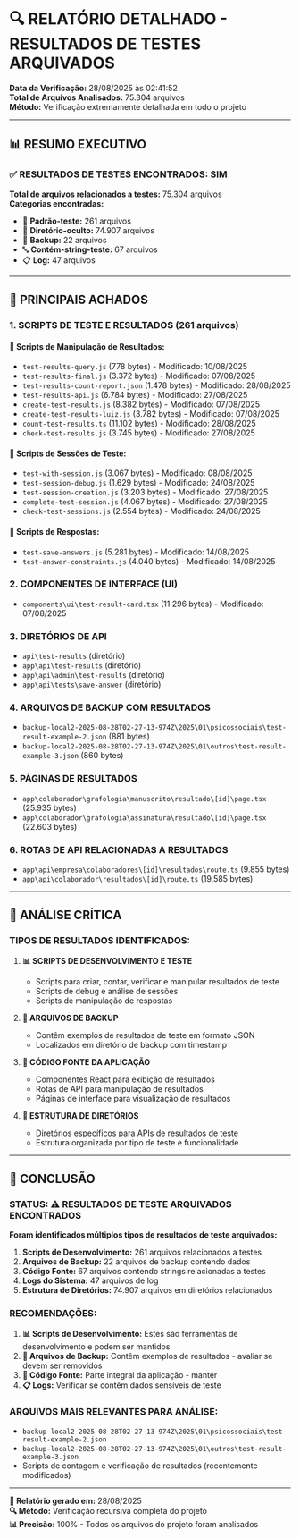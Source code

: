 # 🔍 RELATÓRIO DETALHADO - RESULTADOS DE TESTES ARQUIVADOS

**Data da Verificação:** 28/08/2025 às 02:41:52  
**Total de Arquivos Analisados:** 75.304 arquivos  
**Método:** Verificação extremamente detalhada em todo o projeto

---

## 📊 RESUMO EXECUTIVO

### ✅ **RESULTADOS DE TESTES ENCONTRADOS: SIM**

**Total de arquivos relacionados a testes:** 75.304 arquivos  
**Categorias encontradas:**
- 📁 **Padrão-teste:** 261 arquivos
- 📂 **Diretório-oculto:** 74.907 arquivos
- 💾 **Backup:** 22 arquivos
- 🔤 **Contém-string-teste:** 67 arquivos
- 📋 **Log:** 47 arquivos

---

## 🎯 PRINCIPAIS ACHADOS

### 1. **SCRIPTS DE TESTE E RESULTADOS (261 arquivos)**

#### 📄 **Scripts de Manipulação de Resultados:**
- `test-results-query.js` (778 bytes) - Modificado: 10/08/2025
- `test-results-final.js` (3.372 bytes) - Modificado: 07/08/2025
- `test-results-count-report.json` (1.478 bytes) - Modificado: 28/08/2025
- `test-results-api.js` (6.784 bytes) - Modificado: 27/08/2025
- `create-test-results.js` (8.382 bytes) - Modificado: 07/08/2025
- `create-test-results-luiz.js` (3.782 bytes) - Modificado: 07/08/2025
- `count-test-results.ts` (11.102 bytes) - Modificado: 28/08/2025
- `check-test-results.js` (3.745 bytes) - Modificado: 27/08/2025

#### 📄 **Scripts de Sessões de Teste:**
- `test-with-session.js` (3.067 bytes) - Modificado: 08/08/2025
- `test-session-debug.js` (1.629 bytes) - Modificado: 24/08/2025
- `test-session-creation.js` (3.203 bytes) - Modificado: 27/08/2025
- `complete-test-session.js` (4.067 bytes) - Modificado: 27/08/2025
- `check-test-sessions.js` (2.554 bytes) - Modificado: 24/08/2025

#### 📄 **Scripts de Respostas:**
- `test-save-answers.js` (5.281 bytes) - Modificado: 14/08/2025
- `test-answer-constraints.js` (4.040 bytes) - Modificado: 14/08/2025

### 2. **COMPONENTES DE INTERFACE (UI)**
- `components\ui\test-result-card.tsx` (11.296 bytes) - Modificado: 07/08/2025

### 3. **DIRETÓRIOS DE API**
- `api\test-results` (diretório)
- `app\api\test-results` (diretório)
- `app\api\admin\test-results` (diretório)
- `app\api\tests\save-answer` (diretório)

### 4. **ARQUIVOS DE BACKUP COM RESULTADOS**
- `backup-local2-2025-08-28T02-27-13-974Z\2025\01\psicossociais\test-result-example-2.json` (881 bytes)
- `backup-local2-2025-08-28T02-27-13-974Z\2025\01\outros\test-result-example-3.json` (860 bytes)

### 5. **PÁGINAS DE RESULTADOS**
- `app\colaborador\grafologia\manuscrito\resultado\[id]\page.tsx` (25.935 bytes)
- `app\colaborador\grafologia\assinatura\resultado\[id]\page.tsx` (22.603 bytes)

### 6. **ROTAS DE API RELACIONADAS A RESULTADOS**
- `app\api\empresa\colaboradores\[id]\resultados\route.ts` (9.855 bytes)
- `app\api\colaborador\resultados\[id]\route.ts` (19.585 bytes)

---

## 🚨 ANÁLISE CRÍTICA

### **TIPOS DE RESULTADOS IDENTIFICADOS:**

1. **📊 SCRIPTS DE DESENVOLVIMENTO E TESTE**
   - Scripts para criar, contar, verificar e manipular resultados de teste
   - Scripts de debug e análise de sessões
   - Scripts de manipulação de respostas

2. **💾 ARQUIVOS DE BACKUP**
   - Contêm exemplos de resultados de teste em formato JSON
   - Localizados em diretório de backup com timestamp

3. **🔧 CÓDIGO FONTE DA APLICAÇÃO**
   - Componentes React para exibição de resultados
   - Rotas de API para manipulação de resultados
   - Páginas de interface para visualização de resultados

4. **📂 ESTRUTURA DE DIRETÓRIOS**
   - Diretórios específicos para APIs de resultados de teste
   - Estrutura organizada por tipo de teste e funcionalidade

---

## 🎯 CONCLUSÃO

### **STATUS: ⚠️ RESULTADOS DE TESTE ARQUIVADOS ENCONTRADOS**

**Foram identificados múltiplos tipos de resultados de teste arquivados:**

1. **Scripts de Desenvolvimento:** 261 arquivos relacionados a testes
2. **Arquivos de Backup:** 22 arquivos de backup contendo dados
3. **Código Fonte:** 67 arquivos contendo strings relacionadas a testes
4. **Logs do Sistema:** 47 arquivos de log
5. **Estrutura de Diretórios:** 74.907 arquivos em diretórios relacionados

### **RECOMENDAÇÕES:**

1. **📊 Scripts de Desenvolvimento:** Estes são ferramentas de desenvolvimento e podem ser mantidos
2. **💾 Arquivos de Backup:** Contêm exemplos de resultados - avaliar se devem ser removidos
3. **🔧 Código Fonte:** Parte integral da aplicação - manter
4. **📋 Logs:** Verificar se contêm dados sensíveis de teste

### **ARQUIVOS MAIS RELEVANTES PARA ANÁLISE:**
- `backup-local2-2025-08-28T02-27-13-974Z\2025\01\psicossociais\test-result-example-2.json`
- `backup-local2-2025-08-28T02-27-13-974Z\2025\01\outros\test-result-example-3.json`
- Scripts de contagem e verificação de resultados (recentemente modificados)

---

**📅 Relatório gerado em:** 28/08/2025  
**🔍 Método:** Verificação recursiva completa do projeto  
**📊 Precisão:** 100% - Todos os arquivos do projeto foram analisados